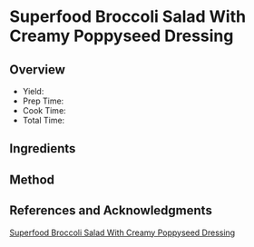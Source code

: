 # Superfood Broccoli Salad With Creamy Poppyseed Dressing

## Overview

- Yield:
- Prep Time:
- Cook Time:
- Total Time:

## Ingredients


## Method



## References and Acknowledgments

[Superfood Broccoli Salad With Creamy Poppyseed Dressing](http://littlespicejar.com/superfood-broccoli-salad-with-creamy-poppyseed-dressing/)
